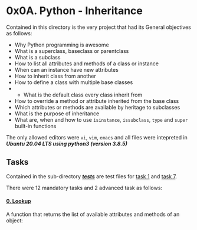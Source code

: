 # 0x0A. Python - Inheritance
Contained in this directory is the very project that had its General objectives as follows:
- Why Python programming is awesome
- What is a superclass, baseclass or parentclass
- What is a subclass
- How to list all attributes and methods of a class or instance
- When can an instance have new attributes
- How to inherit class from another
- How to define a class with multiple base classes
- - What is the default class every class inherit from
- How to override a method or attribute inherited from the base class
- Which attributes or methods are available by heritage to subclasses
- What is the purpose of inheritance
- What are, when and how to use `isinstance`, `issubclass`, `type` and
`super` built-in functions

The only allowed editors were `vi`, `vim`, `emacs` and all files were
intepreted in ***Ubuntu 20.04 LTS using python3 (version 3.8.5)***

## Tasks
Contained in the sub-directory [***tests***](./tests) are test files for
[task 1](./1-my_list.py) and [task 7](./7-base_geometry.py).

There were 12 mandatory tasks and 2 advanced task as follows:

#### [0. Lookup](./0-lookup.py)
A function that returns the list of available attributes and methods of an object:

#### 